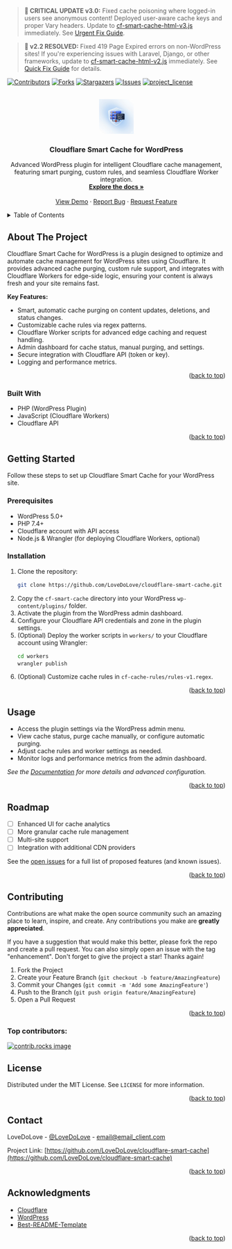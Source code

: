 <!-- Improved compatibility of back to top link: See: https://github.com/othneildrew/Best-README-Template/pull/73 -->
<a id="readme-top"></a>

> **🚨 CRITICAL UPDATE v3.0:** Fixed cache poisoning where logged-in users see anonymous content! Deployed user-aware cache keys and proper Vary headers. Update to [cf-smart-cache-html-v3.js](workers/cf-smart-cache-html-v3.js) immediately. See [Urgent Fix Guide](URGENT_FIX_v3.0.md).

> **🔧 v2.2 RESOLVED:** Fixed 419 Page Expired errors on non-WordPress sites! If you're experiencing issues with Laravel, Django, or other frameworks, update to [cf-smart-cache-html-v2.js](workers/cf-smart-cache-html-v2.js) immediately. See [Quick Fix Guide](QUICK_FIX_419.md) for details.

[![Contributors][contributors-shield]][contributors-url]
[![Forks][forks-shield]][forks-url]
[![Stargazers][stars-shield]][stars-url]
[![Issues][issues-shield]][issues-url]
[![project_license][license-shield]][license-url]

<br />
<div align="center">
  <a href="https://github.com/LoveDoLove/cloudflare-smart-cache">
    <img src="images/logo.png" alt="Logo" width="80" height="80">
  </a>

<h3 align="center">Cloudflare Smart Cache for WordPress</h3>

  <p align="center">
    Advanced WordPress plugin for intelligent Cloudflare cache management, featuring smart purging, custom rules, and seamless Cloudflare Worker integration.
    <br />
    <a href="https://github.com/LoveDoLove/cloudflare-smart-cache"><strong>Explore the docs »</strong></a>
    <br />
    <br />
    <a href="https://github.com/LoveDoLove/cloudflare-smart-cache">View Demo</a>
    &middot;
    <a href="https://github.com/LoveDoLove/cloudflare-smart-cache/issues/new?labels=bug&template=bug-report---.md">Report Bug</a>
    &middot;
    <a href="https://github.com/LoveDoLove/cloudflare-smart-cache/issues/new?labels=enhancement&template=feature-request---.md">Request Feature</a>
  </p>
</div>

<details>
  <summary>Table of Contents</summary>
  <ol>
    <li>
      <a href="#about-the-project">About The Project</a>
      <ul>
        <li><a href="#built-with">Built With</a></li>
      </ul>
    </li>
    <li>
      <a href="#getting-started">Getting Started</a>
      <ul>
        <li><a href="#prerequisites">Prerequisites</a></li>
        <li><a href="#installation">Installation</a></li>
      </ul>
    </li>
    <li><a href="#usage">Usage</a></li>
    <li><a href="#roadmap">Roadmap</a></li>
    <li><a href="#contributing">Contributing</a></li>
    <li><a href="#license">License</a></li>
    <li><a href="#contact">Contact</a></li>
    <li><a href="#acknowledgments">Acknowledgments</a></li>
  </ol>
</details>

## About The Project

Cloudflare Smart Cache for WordPress is a plugin designed to optimize and automate cache management for WordPress sites using Cloudflare. It provides advanced cache purging, custom rule support, and integrates with Cloudflare Workers for edge-side logic, ensuring your content is always fresh and your site remains fast.

**Key Features:**
- Smart, automatic cache purging on content updates, deletions, and status changes.
- Customizable cache rules via regex patterns.
- Cloudflare Worker scripts for advanced edge caching and request handling.
- Admin dashboard for cache status, manual purging, and settings.
- Secure integration with Cloudflare API (token or key).
- Logging and performance metrics.

<p align="right">(<a href="#readme-top">back to top</a>)</p>

### Built With

* PHP (WordPress Plugin)
* JavaScript (Cloudflare Workers)
* Cloudflare API

<p align="right">(<a href="#readme-top">back to top</a>)</p>

## Getting Started

Follow these steps to set up Cloudflare Smart Cache for your WordPress site.

### Prerequisites

- WordPress 5.0+
- PHP 7.4+
- Cloudflare account with API access
- Node.js & Wrangler (for deploying Cloudflare Workers, optional)

### Installation

1. Clone the repository:
   ```sh
   git clone https://github.com/LoveDoLove/cloudflare-smart-cache.git
   ```
2. Copy the `cf-smart-cache` directory into your WordPress `wp-content/plugins/` folder.
3. Activate the plugin from the WordPress admin dashboard.
4. Configure your Cloudflare API credentials and zone in the plugin settings.
5. (Optional) Deploy the worker scripts in `workers/` to your Cloudflare account using Wrangler:
   ```sh
   cd workers
   wrangler publish
   ```
6. (Optional) Customize cache rules in `cf-cache-rules/rules-v1.regex`.

<p align="right">(<a href="#readme-top">back to top</a>)</p>

## Usage

- Access the plugin settings via the WordPress admin menu.
- View cache status, purge cache manually, or configure automatic purging.
- Adjust cache rules and worker settings as needed.
- Monitor logs and performance metrics from the admin dashboard.

_See the [Documentation](https://github.com/LoveDoLove/cloudflare-smart-cache) for more details and advanced configuration._

<p align="right">(<a href="#readme-top">back to top</a>)</p>

## Roadmap

- [ ] Enhanced UI for cache analytics
- [ ] More granular cache rule management
- [ ] Multi-site support
- [ ] Integration with additional CDN providers

See the [open issues](https://github.com/LoveDoLove/cloudflare-smart-cache/issues) for a full list of proposed features (and known issues).

<p align="right">(<a href="#readme-top">back to top</a>)</p>

## Contributing

Contributions are what make the open source community such an amazing place to learn, inspire, and create. Any contributions you make are **greatly appreciated**.

If you have a suggestion that would make this better, please fork the repo and create a pull request. You can also simply open an issue with the tag "enhancement".
Don't forget to give the project a star! Thanks again!

1. Fork the Project
2. Create your Feature Branch (`git checkout -b feature/AmazingFeature`)
3. Commit your Changes (`git commit -m 'Add some AmazingFeature'`)
4. Push to the Branch (`git push origin feature/AmazingFeature`)
5. Open a Pull Request

<p align="right">(<a href="#readme-top">back to top</a>)</p>

### Top contributors:

<a href="https://github.com/LoveDoLove/cloudflare-smart-cache/graphs/contributors">
  <img src="https://contrib.rocks/image?repo=LoveDoLove/cloudflare-smart-cache" alt="contrib.rocks image" />
</a>

## License

Distributed under the MIT License. See `LICENSE` for more information.

<p align="right">(<a href="#readme-top">back to top</a>)</p>

## Contact

LoveDoLove - [@LoveDoLove](https://twitter.com/twitter_handle) - email@email_client.com

Project Link: [https://github.com/LoveDoLove/cloudflare-smart-cache](https://github.com/LoveDoLove/cloudflare-smart-cache)

<p align="right">(<a href="#readme-top">back to top</a>)</p>

## Acknowledgments

* [Cloudflare](https://cloudflare.com)
* [WordPress](https://wordpress.org)
* [Best-README-Template](https://github.com/othneildrew/Best-README-Template)

<p align="right">(<a href="#readme-top">back to top</a>)</p>

<!-- MARKDOWN LINKS & IMAGES -->
[contributors-shield]: https://img.shields.io/github/contributors/LoveDoLove/cloudflare-smart-cache.svg?style=for-the-badge
[contributors-url]: https://github.com/LoveDoLove/cloudflare-smart-cache/graphs/contributors
[forks-shield]: https://img.shields.io/github/forks/LoveDoLove/cloudflare-smart-cache.svg?style=for-the-badge
[forks-url]: https://github.com/LoveDoLove/cloudflare-smart-cache/network/members
[stars-shield]: https://img.shields.io/github/stars/LoveDoLove/cloudflare-smart-cache.svg?style=for-the-badge
[stars-url]: https://github.com/LoveDoLove/cloudflare-smart-cache/stargazers
[issues-shield]: https://img.shields.io/github/issues/LoveDoLove/cloudflare-smart-cache.svg?style=for-the-badge
[issues-url]: https://github.com/LoveDoLove/cloudflare-smart-cache/issues
[license-shield]: https://img.shields.io/github/license/LoveDoLove/cloudflare-smart-cache.svg?style=for-the-badge
[license-url]: https://github.com/LoveDoLove/cloudflare-smart-cache/blob/master/LICENSE
[linkedin-shield]: https://img.shields.io/badge/-LinkedIn-black.svg?style=for-the-badge&logo=linkedin&colorB=555